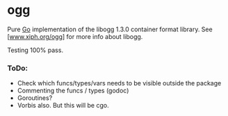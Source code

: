# ogg

Pure [Go](http://www.golang.org) implementation of the libogg 1.3.0 container format library. See [www.xiph.org/ogg] for more info about libogg.

Testing 100% pass.

### ToDo:
- Check which funcs/types/vars needs to be visible outside the package
- Commenting the funcs / types (godoc)
- Goroutines?
- Vorbis also. But this will be cgo.


